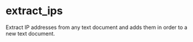# extract_ips
Extract IP addresses from any text document and adds them in order to a new text document. 
